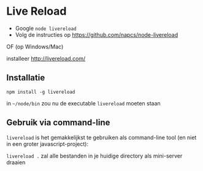 # Live Reload

- Google `node livereload`
- Volg de instructies op https://github.com/napcs/node-livereload

OF (op Windows/Mac)

installeer http://livereload.com/

## Installatie

`npm install -g livereload`

in `~/node/bin` zou nu de executable `livereload` moeten staan


## Gebruik via command-line

`livereload` is het gemakkelijkst te gebruiken als command-line tool (en niet in
een groter javascript-project):

`livereload .` zal alle bestanden in je huidige directory als mini-server
draaien
